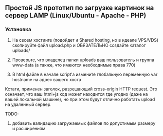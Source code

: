 ## Простой JS прототип по загрузке картинок на сервер LAMP (Linux/Ubuntu - Apache - PHP)

### Установка

1) На своем хостинге (подойдет и Shared hosting, но в идеале VPS/VDS) скопируйте файл upload.php и ОБЯЗАТЕЛЬНО создайте каталог uploads/

2) Проверьте, что владелец папки uploads ваш пользователь и группа www-data (а также, что имеются необходимые права 770)

3) В html файле в начале script'а измените глобальную переменную var hostname на адрес вашего хоста


Кстати, применен заголок, разрешающий cross-origin HTTP request. Это означает, что ваш html+js код может находится где угодно (даже на вашей локальной машине), но при этом будут отлично работать upload на удаленный сервер. 

TODO: 
1) добавить валидацию загружаемых файлов по допустимым размеру и расширениям
